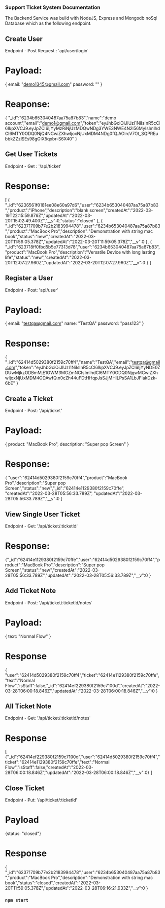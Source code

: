 
### Support Ticket System Documentation
The Backend Service was build with NodeJS, Express and Mongodb noSql Database
which as the following endpoint.
## Create User

Endpoint - Post Request : 'api/user/login'

# Payload: 
{
  email: "demo1345@gmail.com"
  password: ""
}
# Reaponse:
 {
   "_id":"6234b653040487aa75a87b83","name":"demo account","email":"demo1@gmail.com","token":"eyJhbGciOiJIUzI1NiIsInR5cCI6IkpXVCJ9.eyJpZCI6IjYyMzRiNjUzMDQwNDg3YWE3NWE4N2I56MyIsImlhdCI6MTY0ODQ0NjQ4NCwiZXhwIjoxNjUxMDM4NDg0fQ.AOlrcV7Ot_SQPREubbkZZzlSEs98gOIX5qxbr-S6X40"
   }

## Get User Tickets
Endpoint - Get : '/api/ticket'

# Response: 
[
  {
    "_id":"6236561f0181ee08e60a97d6","user":"6234b653040487aa75a87b83","product":"iPhone","description":"blank screen","createdAt":"2022-03-19T22:15:59.876Z","updatedAt":"2022-03-20T15:02:49.400Z","__v":0,"status":"closed"
  },
{
  "_id":"62371709b77e2b2183994478","user":"6234b653040487aa75a87b83","product":"MacBook Pro","description":"Demonstration with string mac book","status":"new","createdAt":"2022-03-20T11:59:05.378Z","updatedAt":"2022-03-20T11:59:05.378Z","__v":0
},
{
  "_id":"623718ff0fbd5b5e77313d78","user":"6234b653040487aa75a87b83","product":"MacBook Pro","description":"Versatile Device with long lasting life","status":"new","createdAt":"2022-03-20T12:07:27.960Z","updatedAt":"2022-03-20T12:07:27.960Z","__v":0
}
]

## Register a User
Endpoint - Post: 'api/user'

# Payload: 
{
  email: "testqa@gmail.com"
  name: "TestQA"
  password: "pass123"
}
# Response: 
{
  "_id":"62414d5029380f2159c70ff4","name":"TestQA","email":"testqa@gmail.com","token":"eyJhbGciOiJIUzI1NiIsInR5cCI6IkpXVCJ9.eyJpZCI6IjYyNDE0ZDUwMjkzODBmMjE1OWM3MGZmNCIsImlhdCI6MTY0ODQ0NjgwMCwiZXhwIjoxNjUxMDM4ODAwfQ.n0cZh44uFDtHHqpJsSJjMHlLPsSA1LbJFlakDzk-6bE"
  }

## Create a Ticket
Endpoint - Post: '/api/ticket'
# Payload: 

  { 
    product: "MacBook Pro", description: "Super pop Screen"
  }
# Response: 
{
  "user":"62414d5029380f2159c70ff4","product":"MacBook Pro","description":"Super pop Screen","status":"new","_id":"62414e1129380f2159c70ffe",
  "createdAt":"2022-03-28T05:56:33.789Z",
  "updatedAt":"2022-03-28T05:56:33.789Z","__v":0
}

## View Single User Ticket
Endpoint - Get: '/api/ticket/:ticketId'

# Response:
{"_id":"62414e1129380f2159c70ffe","user":"62414d5029380f2159c70ff4","product":"MacBook Pro","description":"Super pop Screen","status":"new","createdAt":"2022-03-28T05:56:33.789Z","updatedAt":"2022-03-28T05:56:33.789Z","__v":0
}

## Add Ticket Note
Endpoint - Post: '/api/ticket/:ticketId/notes'
# Payload: 
{ text: "Normal Flow" }
# Response
{
  "user":"62414d5029380f2159c70ff4","ticket":"62414e1129380f2159c70ffe","text":"Normal Flow","isStaff":false,"_id":"62414ef229380f2159c7100d","createdAt":"2022-03-28T06:00:18.846Z","updatedAt":"2022-03-28T06:00:18.846Z","__v":0
}

## All Ticket Note
Endpoint - Get: '/api/ticket/:ticketId/notes'
# Response
[
  {"_id":"62414ef229380f2159c7100d","user":"62414d5029380f2159c70ff4","ticket":"62414e1129380f2159c70ffe","text":"Normal Flow","isStaff":false,"createdAt":"2022-03-28T06:00:18.846Z","updatedAt":"2022-03-28T06:00:18.846Z","__v":0}
]

## Close Ticket
Endpoint - Put: '/api/ticket/:ticketId'

# Payload
{status: "closed"}

# Response
{
  "_id":"62371709b77e2b2183994478","user":"6234b653040487aa75a87b83","product":"MacBook Pro","description":"Demonstration with string mac book","status":"closed","createdAt":"2022-03-20T11:59:05.378Z","updatedAt":"2022-03-28T06:16:21.933Z","__v":0
}


### `npm start`

